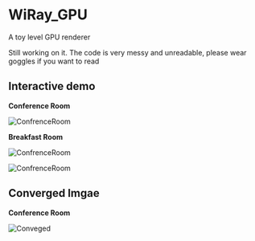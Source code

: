 # WiRay_GPU
A toy level GPU renderer

Still working on it. The code is very messy and unreadable, please wear goggles if you want to read

## Interactive demo

**Conference Room**

![ConfrenceRoom](Image\ConfrenceRoom.gif)

**Breakfast Room**

![ConfrenceRoom](Image\Breakfast.gif)

![ConfrenceRoom](Image\dragon.gif)

## Converged Imgae

**Conference Room**

![Conveged](Image\Conveged.gif)